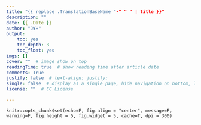 ```yaml
---
title: "{{ replace .TranslationBaseName "-" " " | title }}"
description: ""
date: {{ .Date }}
author: "JYH"
output:
    toc: yes
    toc_depth: 3
    toc_float: yes
imgs: []
cover: ""  # image show on top
readingTime: true  # show reading time after article date
comments: True
justify: false  # text-align: justify;
single: false  # display as a single page, hide navigation on bottom, like as about page.
license: ""  # CC License

---
```


```{r setup, include=FALSE}
knitr::opts_chunk$set(echo=F, fig.align = "center", message=F, warning=F, fig.height = 5, fig.widget = 5, cache=T, dpi = 300)
```
